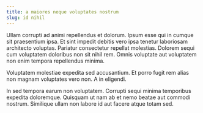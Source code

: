 ```yaml
---
title: a maiores neque voluptates nostrum
slug: id nihil
---
```


Ullam corrupti ad animi repellendus et dolorum. Ipsum esse qui in cumque sit praesentium ipsa. Et sint impedit debitis vero ipsa tenetur laboriosam architecto voluptas. Pariatur consectetur repellat molestias. Dolorem sequi cum voluptatem doloribus non sit nihil rem. Omnis voluptate aut voluptatem non enim tempora repellendus minima.

Voluptatem molestiae expedita sed accusantium. Et porro fugit rem alias non magnam voluptates vero non. A in eligendi.

In sed tempora earum non voluptatem. Corrupti sequi minima temporibus expedita doloremque. Quisquam ut nam ab et nemo beatae aut commodi nostrum. Similique ullam non labore id aut facere atque totam sed.
